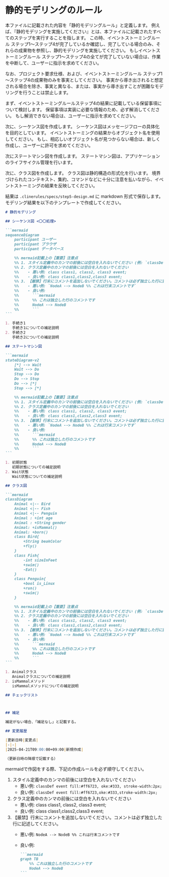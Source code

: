 # 静的モデリングのルール

本ファイルに記載された内容を「静的モデリングルール」と定義します。
例えば、『静的モデリングを実施してください』とは、本ファイルに記載されたすべてのステップを実行することを指します。
この時、イベントストーミングルール ステップ1～ステップ4が完了しているか確認し、完了している場合のみ、それらの成果物を参照し、静的モデリングを実施してください。
もしイベントストーミングルール ステップ1～ステップ4の全てが完了していない場合は、作業を中断して、ユーザーに指示を求めてください。

なお、プロジェクト要求仕様、および、イベントストーミングルール ステップ1～ステップ4の成果物のみを事実としてください。
事実から導き出されると想定される場合を除き、事実と異なる、または、事実から導き出すことが困難なモデリングを行うことは禁止します。

まず、イベントストーミングルールステップ4の結果に記載している保留事項について検討します。
保留事項は実装に必要な情報のため、必ず解消してください。
もし解消できない場合は、ユーザーに指示を求めてください。

次に、シーケンス図を作成します。
シーケンス図はメッセージフローの具体化を目的としています。
イベントストーミングの結果からオブジェクト名を使用してください。
もし、相応しいオブジェクト名が見つからない場合は、新しく作成し、ユーザーに許可を求めてください。

次にステートマシン図を作成します。
ステートマシン図は、アプリケーションのライフサイクル管理を行います。

次に、クラス図を作成します。
クラス図は静的構造の形式化を行います。
境界づけられたコンテキスト、集約、コマンドなどに十分に注意を払いながら、イベントストーミングの結果を反映してください。

結果は `.clinerules/specs/step5-design.md` に markdown 形式で保存します。
モデリング結果を以下のテンプレートで作成してください。

````md
# 静的モデリング

## シーケンス図 <〇〇処理>

```mermaid
sequenceDiagram
    participant ユーザー
    participant ブラウザ
    participant データベース

    %% mermaid記載上の【重要】注意点
    %% 1. スタイル定義中のカンマの前後には空白を入れないでください (例: `classDef event fill:#ff6723,stroke:#333,stroke-width:2px;`)
    %% 2. クラス定義中のカンマの前後には空白を入れないでください
    %%    - 悪い例: class class1, class2, class3 event;
    %%    - 良い例: class class1,class2,class3 event;
    %% 3. 【厳禁】行末にコメントを追加しないでください。コメントは必ず独立した行に記述してください。
    %%    - 悪い例: `NodeA --> NodeB %% これは行末コメントです`
    %%    - 良い例:
    %%      ```mermaid
    %%      %% これは独立した行のコメントです
    %%      NodeA --> NodeB
    %%      ```
```

1. 手続き1
   手続き1についての補足説明
2. 手続き2
   手続き2についての補足説明

## ステートマシン図

```mermaid
stateDiagram-v2
    [*] --> Wait
    Wait --> Do
    Stop --> Do
    Do --> Stop
    Do --> [*]
    Stop --> [*]

    %% mermaid記載上の【重要】注意点
    %% 1. スタイル定義中のカンマの前後には空白を入れないでください (例: `classDef event fill:#ff6723,stroke:#333,stroke-width:2px;`)
    %% 2. クラス定義中のカンマの前後には空白を入れないでください
    %%    - 悪い例: class class1, class2, class3 event;
    %%    - 良い例: class class1,class2,class3 event;
    %% 3. 【厳禁】行末にコメントを追加しないでください。コメントは必ず独立した行に記述してください。
    %%    - 悪い例: `NodeA --> NodeB %% これは行末コメントです`
    %%    - 良い例:
    %%      ```mermaid
    %%      %% これは独立した行のコメントです
    %%      NodeA --> NodeB
    %%      ```
```

1. 初期状態
   初期状態についての補足説明
2. Wait状態
   Wait状態についての補足説明

## クラス図

```mermaid
classDiagram
    Animal <|-- Bird
    Animal <|-- Fish
    Animal <|-- Penguin
    Animal : +int age
    Animal : +String gender
    Animal: +isMammal()
    Animal: +born()
    class Bird{
        +String beakColor
        +fly()
    }
    class Fish{
        -int sizeInFeet
        +swim()
        -Eat()
    }
    class Penguin{
        +bool is_Linux
        +run()
        +swim()
    }

    %% mermaid記載上の【重要】注意点
    %% 1. スタイル定義中のカンマの前後には空白を入れないでください (例: `classDef event fill:#ff6723,stroke:#333,stroke-width:2px;`)
    %% 2. クラス定義中のカンマの前後には空白を入れないでください
    %%    - 悪い例: class class1, class2, class3 event;
    %%    - 良い例: class class1,class2,class3 event;
    %% 3. 【厳禁】行末にコメントを追加しないでください。コメントは必ず独立した行に記述してください。
    %%    - 悪い例: `NodeA --> NodeB %% これは行末コメントです`
    %%    - 良い例:
    %%      ```mermaid
    %%      %% これは独立した行のコメントです
    %%      NodeA --> NodeB
    %%      ```
```

1. Animalクラス
   Animalクラスについての補足説明
2. isMammalメソッド
   isMammalメソッドについての補足説明

## チェックリスト



## 補足

補足がない場合、「補足なし」と記載する。

## 変更履歴

|更新日時|変更点|
|-|-|
|2025-04-21T09:00:00+09:00|新規作成|

（更新日時の降順で記載する）

````

mermaidで作図をする際、下記の作成ルールを必ず順守してください。

1. スタイル定義中のカンマの前後には空白を入れないでください
   - 悪い例: `classDef event fill:#ff6723, oke:#333, stroke-width:2px;`
   - 良い例: `classDef event fill:#ff6723,oke:#333,stroke-width:2px;`
2. クラス定義中のカンマの前後には空白を入れないでください
   - 悪い例: class class1, class2, class3 event;
   - 良い例: class class1,class2,class3 event;
3. 【厳禁】行末にコメントを追加しないでください。コメントは必ず独立した行に記述してください。
   - 悪い例: `NodeA --> NodeB %% これは行末コメントです`
   - 良い例:

     ````md
     ```mermaid
     graph TB
         %% これは独立した行のコメントです
         NodeA --> NodeB
     ```
     ````
